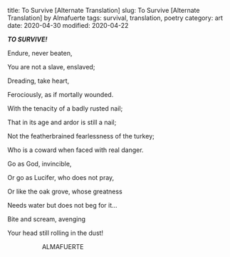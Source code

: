 title: To Survive [Alternate Translation]
slug: To Survive [Alternate Translation] by Almafuerte
tags: survival, translation, poetry
category: art
date: 2020-04-30
modified: 2020-04-22

**_TO SURVIVE!_** 

Endure, never beaten, 

You are not a slave, enslaved; 

Dreading, take heart, 

Ferociously, as if mortally wounded. 

With the tenacity of a badly rusted nail; 

That in its age and ardor is still a nail; 

Not the featherbrained fearlessness of the turkey; 

Who is a coward when faced with real danger. 

Go as God, invincible, 

Or go as Lucifer, who does not pray, 

Or like the oak grove, whose greatness 

Needs water but does not beg for it… 

Bite and scream, avenging 

Your head still rolling in the dust! 

                              ALMAFUERTE 

